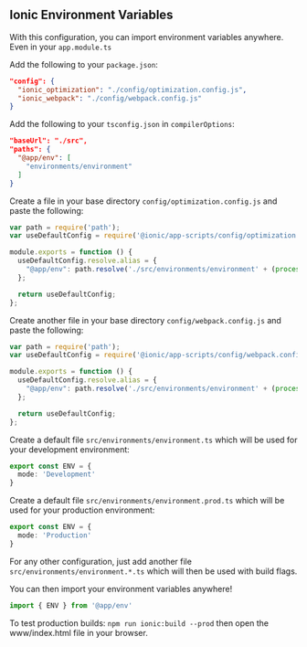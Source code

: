 ## Ionic Environment Variables

With this configuration, you can import environment variables anywhere. Even in your `app.module.ts`


Add the following to your `package.json`:
```json
"config": {
  "ionic_optimization": "./config/optimization.config.js",
  "ionic_webpack": "./config/webpack.config.js"
}
```

Add the following to your `tsconfig.json` in `compilerOptions`:
```json
"baseUrl": "./src",
"paths": {
  "@app/env": [
    "environments/environment"
  ]
}
```

Create a file in your base directory `config/optimization.config.js` and paste the following:
```javascript
var path = require('path');
var useDefaultConfig = require('@ionic/app-scripts/config/optimization.config.js');

module.exports = function () {
  useDefaultConfig.resolve.alias = {
    "@app/env": path.resolve('./src/environments/environment' + (process.env.IONIC_ENV === 'dev' ? '' : '.' + process.env.IONIC_ENV) + '.ts')
  };

  return useDefaultConfig;
};
```

Create another file in your base directory `config/webpack.config.js` and paste the following:
```javascript
var path = require('path');
var useDefaultConfig = require('@ionic/app-scripts/config/webpack.config.js');

module.exports = function () {
  useDefaultConfig.resolve.alias = {
    "@app/env": path.resolve('./src/environments/environment' + (process.env.IONIC_ENV === 'dev' ? '' : '.' + process.env.IONIC_ENV) + '.ts')
  };

  return useDefaultConfig;
};
```

Create a default file `src/environments/environment.ts` which will be used for your development environment:
```typescript
export const ENV = {
  mode: 'Development'
}
```

Create a default file `src/environments/environment.prod.ts` which will be used for your production environment:
```typescript
export const ENV = {
  mode: 'Production'
}
```
For any other configuration, just add another file `src/environments/environment.*.ts` which will then be used with build flags.

You can then import your environment variables anywhere!
```typescript
import { ENV } from '@app/env'
```

To test production builds: `npm run ionic:build --prod` then open the www/index.html file in your browser.